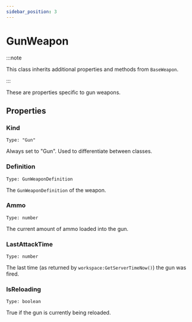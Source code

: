 ```yaml
---
sidebar_position: 3
---
```


# GunWeapon

:::note

This class inherits additional properties and methods from `BaseWeapon`.

:::

These are properties specific to gun weapons.

## Properties

### Kind

`Type: "Gun"`

Always set to "Gun". Used to differentiate between classes.

### Definition

`Type: GunWeaponDefinition`

The `GunWeaponDefinition` of the weapon.

### Ammo

`Type: number`

The current amount of ammo loaded into the gun.

### LastAttackTime

`Type: number`

The last time (as returned by `workspace:GetServerTimeNow()`) the gun was fired.

### IsReloading

`Type: boolean`

True if the gun is currently being reloaded.